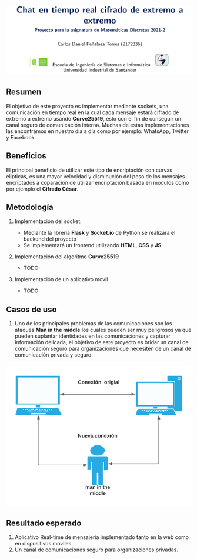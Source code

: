 
# ![logo][]

## Resumen

El objetivo de este proyecto es implementar mediante sockets, una comunicación en tiempo real en la cual cada mensaje estará cifrado de extremo a extremo usando **Curve25519**, esto con el fin de conseguir un canal seguro de comunicación interna. Muchas de estas implementaciones las encontramos en nuestro día a día como por ejemplo:  WhatsApp, Twitter y Facebook.

## Beneficios

El principal beneficio de utilizar este tipo de encriptación con curvas elipticas, es una mayor velocidad y disminución del peso de los mensajes encriptados a coparación de utilizar encriptación basada en modulos como por ejemplo el **Cifrado César**.

## Metodología 

1. Implementación del socket:
    * Mediante la libreria **Flask** y **Socket.io** de Python se realizara el backend del proyecto 
    * Se implementará un frontend utilizando **HTML**, **CSS** y **JS**
3. Implementación del algoritmo **Curve25519**

    * TODO: 
5. Implementación de un aplicativo movil
    * TODO:

## Casos de uso

1. Uno de los principales problemas de las comunicaciones son los ataques **Man in the middle** los cuales pueden ser muy peligrosos ya que pueden suplantar identidades en las comunicaciones y capturar información delicada, el objetivo de este proyecto es bridar un canal de comunicación seguro para organizaciones que necesiten de un canal de comunicación privada y seguro. 

### ![man][]

## Resultado esperado

1. Aplicativo Real-time de mensajeria implementado tanto en la web como en dispositivos moviles.
2. Un canal de comunicaciones seguro para organizaciones privadas. 

[logo]: https://github.com/Pholluxion/Proyecto-Matematicas-Discretas-2021-2-UIS/blob/main/assets/new_banner.png
[curve25519]:https://upload.wikimedia.org/wikipedia/commons/thumb/e/e8/Montgomery_curve1.svg/300px-Montgomery_curve1.svg.png
[man]:https://github.com/Pholluxion/Proyecto-Matematicas-Discretas-2021-2-UIS/blob/main/assets/man_in_the_middle.png
